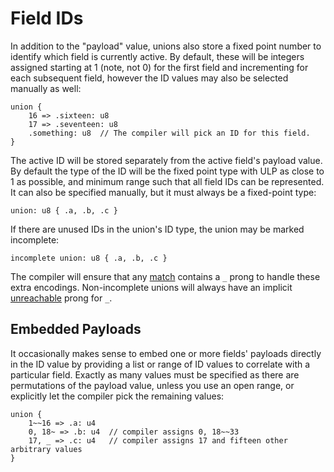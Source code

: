 # Field IDs
In addition to the "payload" value, unions also store a fixed point number to identify which field is currently active.  By default, these will be integers assigned starting at 1 (note, not 0) for the first field and incrementing for each subsequent field, however the ID values may also be selected manually as well:
```foot
union {
    16 => .sixteen: u8
    17 => .seventeen: u8
    .something: u8  // The compiler will pick an ID for this field.
}
```

The active ID will be stored separately from the active field's payload value.  By default the type of the ID will be the fixed point type with ULP as close to 1 as possible, and minimum range such that all field IDs can be represented.  It can also be specified manually, but it must always be a fixed-point type:
```foot
union: u8 { .a, .b, .c }
```

If there are unused IDs in the union's ID type, the union may be marked incomplete:
```foot
incomplete union: u8 { .a, .b, .c }
```
The compiler will ensure that any [match](../expr/match.md) contains a `_` prong to handle these extra encodings.  Non-incomplete unions will always have an implicit [unreachable](builtin.md#unreachable-and-noreturn) prong for `_`.

## Embedded Payloads
It occasionally makes sense to embed one or more fields' payloads directly in the ID value by providing a list or range of ID values to correlate with a particular field.  Exactly as many values must be specified as there are permutations of the payload value, unless you use an open range, or explicitly let the compiler pick the remaining values:
```foot
union {
    1~~16 => .a: u4
    0, 18~ => .b: u4  // compiler assigns 0, 18~~33
    17, _ => .c: u4   // compiler assigns 17 and fifteen other arbitrary values
}
```
